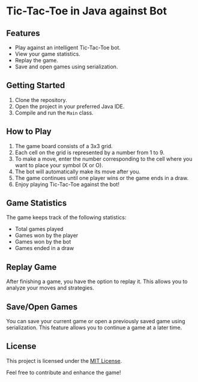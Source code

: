 
<html>
<body>
  <h1>Tic-Tac-Toe in Java against Bot</h1>
  <h2>Features</h2>
  <ul>
    <li>Play against an intelligent Tic-Tac-Toe bot.</li>
    <li>View your game statistics.</li>
    <li>Replay the game.</li>
    <li>Save and open games using serialization.</li>
  </ul>
  <h2>Getting Started</h2>
  <ol>
    <li>Clone the repository.</li>
    <li>Open the project in your preferred Java IDE.</li>
    <li>Compile and run the <code>Main</code> class.</li>
  </ol>
  <h2>How to Play</h2>
  <ol>
    <li>The game board consists of a 3x3 grid.</li>
    <li>Each cell on the grid is represented by a number from 1 to 9.</li>
    <li>To make a move, enter the number corresponding to the cell where you want to place your symbol (X or O).</li>
    <li>The bot will automatically make its move after you.</li>
    <li>The game continues until one player wins or the game ends in a draw.</li>
    <li>Enjoy playing Tic-Tac-Toe against the bot!</li>
  </ol>
  <h2>Game Statistics</h2>
  <p>The game keeps track of the following statistics:</p>
  <ul>
    <li>Total games played</li>
    <li>Games won by the player</li>
    <li>Games won by the bot</li>
    <li>Games ended in a draw</li>
  </ul>
  <h2>Replay Game</h2>
  <p>After finishing a game, you have the option to replay it. This allows you to analyze your moves and strategies.</p>
  <h2>Save/Open Games</h2>
  <p>You can save your current game or open a previously saved game using serialization. This feature allows you to continue a game at a later time.</p>
  <h2>License</h2>
  <p>This project is licensed under the <a href="LICENSE">MIT License</a>.</p>
  <p>Feel free to contribute and enhance the game!</p>
</body>
</html>
